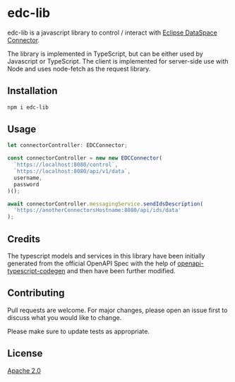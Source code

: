 # edc-lib

edc-lib is a javascript library to control / interact with [Eclipse DataSpace Connector](https://github.com/eclipse-edc/Connector).

The library is implemented in TypeScript, but can be either used by Javascript or TypeScript. The client is implemented for server-side use with Node and uses node-fetch as the request library.

## Installation

```bash
npm i edc-lib
```

## Usage

```typescript
let connectorController: EDCConnector;

const connectorController = new new EDCConnector(
  `https://localhost:8080/control`,
  `https://localhost:8080/api/v1/data`,
  username,
  password
)();

await connectorController.messagingService.sendIdsDescription(
  'https://anotherConnectorsHostname:8080/api/ids/data'
);
```

## Credits

The typescript models and services in this library have been initially generated from the official OpenAPI Spec with the help of [openapi-typescript-codegen](https://github.com/ferdikoomen/openapi-typescript-codegen) and then have been further modified.

## Contributing

Pull requests are welcome. For major changes, please open an issue first to discuss what you would like to change.

Please make sure to update tests as appropriate.

## License

[Apache 2.0](https://www.apache.org/licenses/LICENSE-2.0.txt)
